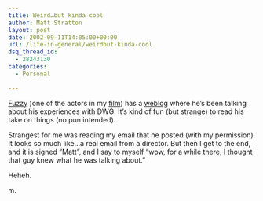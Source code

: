 ```yaml
---
title: Weird…but kinda cool
author: Matt Stratton
layout: post
date: 2002-09-11T14:05:00+00:00
url: /life-in-general/weirdbut-kinda-cool
dsq_thread_id:
  - 28243130
categories:
  - Personal

---
```

[Fuzzy][1] )one of the actors in my [film][2]) has a [weblog][3] where he&#8217;s been talking about his experiences with DWG. It&#8217;s kind of fun (but strange) to read his take on things (no pun intended).

Strangest for me was reading my email that he posted (with my permission). It looks so much like&#8230;a real email from a director. But then I get to the end, and it is signed &#8220;Matt&#8221;, and I say to myself &#8220;wow, for a while there, I thought that guy knew what he was talking about.&#8221;

Heheh.

m.

 [1]: http://www.fuzzyco.com
 [2]: http://www.dancingwithgaia.com
 [3]: http://fuzzyco.com/personal/movie.html